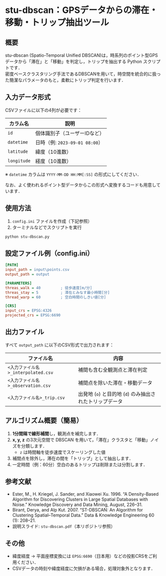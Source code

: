 # stu-dbscan：GPSデータからの滞在・移動・トリップ抽出ツール

## 概要

stu-dbscan (Spatio-Temporal Unified DBSCAN)は，時系列のポイント型GPSデータから「滞在」と「移動」を判定し，トリップを抽出する Python スクリプトです．  
密度ベースクラスタリング手法であるDBSCANを用いて，時空間を統合的に扱った簡潔なパラメータのもと，柔軟にトリップ判定を行います．


## 入力データ形式

CSVファイルに以下の4列が必要です：

| カラム名   | 説明                     |
|------------|--------------------------|
| `id`       | 個体識別子（ユーザーIDなど） |
| `datetime` | 日時（例: `2023-09-01 08:00`） |
| `latitude` | 緯度（10進数）            |
| `longitude`| 経度（10進数）            |

※ `datetime` カラムは `YYYY-MM-DD HH:MM[:SS]` の形式にしてください．

なお、よく使われるポイント型データからこの形式へ変換するコードも用意しています．


## 使用方法

1. `config.ini` ファイルを作成（下記参照）
2. ターミナルなどでスクリプトを実行

```bash
python stu-dbscan.py
```


## 設定ファイル例（config.ini）

```ini
[PATH]
input_path = input\points.csv
output_path = output

[PARAMETERS]
threas_walk = 40         ; 徒歩速度[m/分]
threas_stay = 5          ; 滞在とみなす最小時間[分]
thread_warp = 60         ; 空白時間のしきい値[分]

[CRS]
input_crs = EPSG:4326
projected_crs = EPSG:6690
```


## 出力ファイル

すべて `output_path` に以下のCSV形式で出力されます：

| ファイル名               | 内容                     |
|--------------------------|--------------------------|
| `<入力ファイル名>_interpolated.csv` | 補間も含む全観測点と滞在判定 |
| `<入力ファイル名>_observation.csv` | 補間点を除いた滞在・移動データ |
| `<入力ファイル名>_trip.csv`         | 出発地 (`o`) と目的地 (`d`) のみ抽出されたトリップデータ |


## アルゴリズム概要（簡易）

1. **1分間隔で線形補間**し，観測点を補完します．
2. **x, y, z** の3次元空間で DBSCAN を用いて，「滞在」クラスタと「移動」ノイズを分類します．  
   - `z` は時間軸を徒歩速度でスケーリングした値
3. 補間点を除外し，滞在の間を「トリップ」として抽出します．
4. 一定時間（例：60分）空白のあるトリップは削除または分割します．


## 参考文献

- Ester, M., H. Kriegel, J. Sander, and Xiaowei Xu. 1996. “A Density-Based Algorithm for Discovering Clusters in Large Spatial Databases with Noise.” Knowledge Discovery and Data Mining, August, 226–31.
- Birant, Derya, and Alp Kut. 2007. “ST-DBSCAN: An Algorithm for Clustering Spatial–Temporal Data.” Data & Knowledge Engineering 60 (1): 208–21. 
- 説明スライド: `stu-dbscan.pdf`（本リポジトリ参照）


## その他

- 緯度経度 → 平面座標変換には `EPSG:6690`（日本用）などの投影CRSをご利用ください．
- CSVデータの時刻や緯度経度に欠損がある場合，処理対象外となります．
